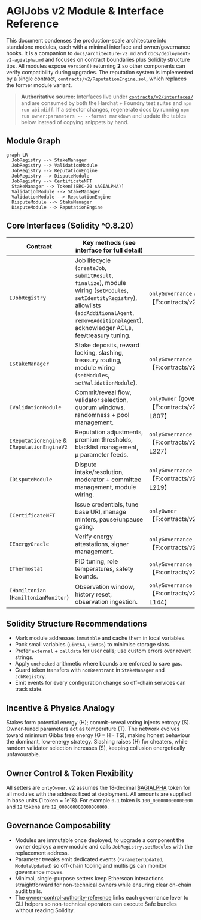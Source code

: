 # AGIJobs v2 Module & Interface Reference

This document condenses the production-scale architecture into standalone modules, each with a minimal interface and owner/governance hooks. It is a companion to `docs/architecture-v2.md` and `docs/deployment-v2-agialpha.md` and focuses on contract boundaries plus Solidity structure tips. All modules expose `version()` returning **2** so other components can verify compatibility during upgrades. The reputation system is implemented by a single contract, `contracts/v2/ReputationEngine.sol`, which replaces the former module variant.

> **Authoritative source:** Interfaces live under [`contracts/v2/interfaces/`](../contracts/v2/interfaces) and are consumed by both
> the Hardhat + Foundry test suites and `npm run abi:diff`. If a selector changes,
> regenerate docs by running `npm run owner:parameters -- --format markdown` and
> update the tables below instead of copying snippets by hand.

## Module Graph

```mermaid
graph LR
  JobRegistry --> StakeManager
  JobRegistry --> ValidationModule
  JobRegistry --> ReputationEngine
  JobRegistry --> DisputeModule
  JobRegistry --> CertificateNFT
  StakeManager --> Token[(ERC-20 $AGIALPHA)]
  ValidationModule --> StakeManager
  ValidationModule --> ReputationEngine
  DisputeModule --> StakeManager
  DisputeModule --> ReputationEngine
```

## Core Interfaces (Solidity ^0.8.20)

| Contract | Key methods (see interface for full detail) | Control guard |
| --- | --- | --- |
| `IJobRegistry` | Job lifecycle (`createJob`, `submitResult`, `finalize`), module wiring (`setModules`, `setIdentityRegistry`), allowlists (`addAdditionalAgent`, `removeAdditionalAgent`), acknowledger ACLs, fee/treasury tuning. | `onlyGovernance` / `onlyGovernanceOrPauser`【F:contracts/v2/JobRegistry.sol†L1096-L1273】 |
| `IStakeManager` | Stake deposits, reward locking, slashing, treasury routing, module wiring (`setModules`, `setValidationModule`). | `onlyGovernance`【F:contracts/v2/StakeManager.sol†L720-L1439】 |
| `IValidationModule` | Commit/reveal flow, validator selection, quorum windows, randomness + pool management. | `onlyOwner` (governance-owned)【F:contracts/v2/ValidationModule.sol†L254-L807】 |
| `IReputationEngine` & `IReputationEngineV2` | Reputation adjustments, premium thresholds, blacklist management, μ parameter feeds. | `onlyGovernance`【F:contracts/v2/RewardEngineMB.sol†L112-L227】 |
| `IDisputeModule` | Dispute intake/resolution, moderator + committee management, module wiring. | `onlyGovernance`【F:contracts/v2/modules/DisputeModule.sol†L73-L219】 |
| `ICertificateNFT` | Issue credentials, tune base URI, manage minters, pause/unpause gating. | `onlyOwner`【F:contracts/v2/CertificateNFT.sol†L41-L115】 |
| `IEnergyOracle` | Verify energy attestations, signer management. | `onlyGovernance`【F:contracts/v2/EnergyOracle.sol†L21-L57】 |
| `IThermostat` | PID tuning, role temperatures, safety bounds. | `onlyGovernance`【F:contracts/v2/Thermostat.sol†L52-L107】 |
| `IHamiltonian` (`HamiltonianMonitor`) | Observation window, history reset, observation ingestion. | `onlyGovernance`【F:contracts/v2/HamiltonianMonitor.sol†L38-L144】 |

## Solidity Structure Recommendations

- Mark module addresses `immutable` and cache them in local variables.
- Pack small variables (`uint64`, `uint96`) to minimise storage slots.
- Prefer `external` + `calldata` for user calls; use custom errors over revert strings.
- Apply `unchecked` arithmetic where bounds are enforced to save gas.
- Guard token transfers with `nonReentrant` in `StakeManager` and `JobRegistry`.
- Emit events for every configuration change so off-chain services can track state.

## Incentive & Physics Analogy

Stakes form potential energy \(H\); commit–reveal voting injects entropy \(S\). Owner‑tuned parameters act as temperature \(T\). The network evolves toward minimum Gibbs free energy \(G = H - TS\), making honest behaviour the dominant, low‑energy strategy. Slashing raises \(H\) for cheaters, while random validator selection increases \(S\), keeping collusion energetically unfavourable.

## Owner Control & Token Flexibility

All setters are `onlyOwner`. v2 assumes the 18‑decimal [$AGIALPHA](https://etherscan.io/address/0xA61a3B3a130a9c20768EEBF97E21515A6046a1fA) token for all modules with the address fixed at deployment. All amounts are supplied in base units (1 token = 1e18). For example `0.1` token is `100_000000000000000` and `12` tokens are `12_000000000000000000`.

## Governance Composability

- Modules are immutable once deployed; to upgrade a component the owner deploys a new module and calls `JobRegistry.setModules` with the replacement address.
- Parameter tweaks emit dedicated events (`ParameterUpdated`, `ModuleUpdated`) so off-chain tooling and multisigs can monitor governance moves.
- Minimal, single-purpose setters keep Etherscan interactions straightforward for non-technical owners while ensuring clear on-chain audit trails.
- The [owner-control-authority-reference](owner-control-authority-reference.md) links each governance lever to CLI helpers so non-technical operators can execute Safe bundles without reading Solidity.
